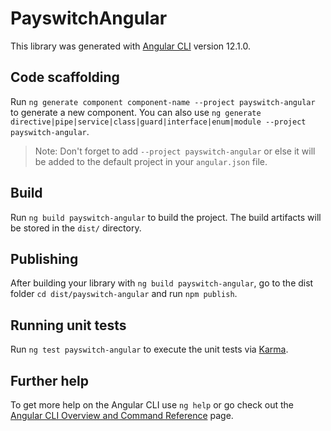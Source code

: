 # PayswitchAngular

This library was generated with [Angular CLI](https://github.com/angular/angular-cli) version 12.1.0.

## Code scaffolding

Run `ng generate component component-name --project payswitch-angular` to generate a new component. You can also use `ng generate directive|pipe|service|class|guard|interface|enum|module --project payswitch-angular`.
> Note: Don't forget to add `--project payswitch-angular` or else it will be added to the default project in your `angular.json` file. 

## Build

Run `ng build payswitch-angular` to build the project. The build artifacts will be stored in the `dist/` directory.

## Publishing

After building your library with `ng build payswitch-angular`, go to the dist folder `cd dist/payswitch-angular` and run `npm publish`.

## Running unit tests

Run `ng test payswitch-angular` to execute the unit tests via [Karma](https://karma-runner.github.io).

## Further help

To get more help on the Angular CLI use `ng help` or go check out the [Angular CLI Overview and Command Reference](https://angular.io/cli) page.
